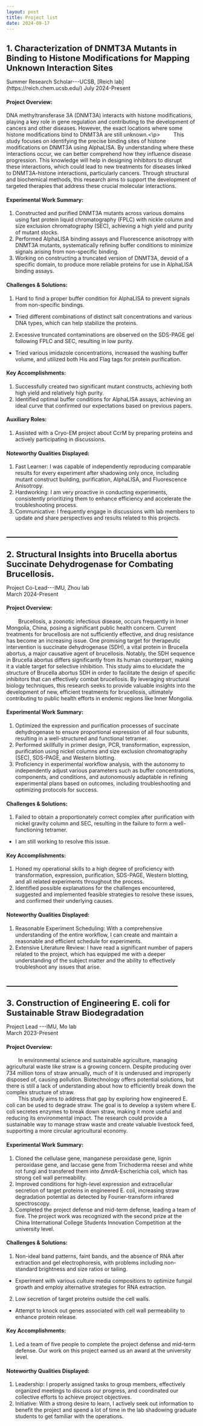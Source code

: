 ```yaml
---
layout: post
title: Project list
date: 2024-09-17
---
```


<h1 style="font-size: 22px;">1. Characterization of DNMT3A Mutants in Binding to Histone Modifications for Mapping Unknown Interaction Sites</h1>
Summer Research Scholar---UCSB, [Reich lab](https://reich.chem.ucsb.edu/)                         
July 2024-Present

#### Project Overview:<br>
<div class="indent"></div>
<p>DNA methyltransferase 3A (DNMT3A) interacts with histone modifications, playing a key role in gene regulation and contributing to the development of cancers and other diseases. However, the exact locations where some histone modifications bind to DNMT3A are still unknown.<\p>
&nbsp;&nbsp;&nbsp;&nbsp;&nbsp;&nbsp;&nbsp;&nbsp;This study focuses on identifying the precise binding sites of histone modifications on DNMT3A using AlphaLISA. By understanding where these interactions occur, we can better comprehend how they influence disease progression. This knowledge will help in designing inhibitors to disrupt these interactions, which could lead to new treatments for diseases linked to DNMT3A-histone interactions, particularly cancers. Through structural and biochemical methods, this research aims to support the development of targeted therapies that address these crucial molecular interactions.

#### Experimental Work Summary:
1. Constructed and purified DNMT3A mutants across various domains using fast protein liquid chromatography (FPLC) with nickle column and size exclusion chromatography (SEC), achieving a high yield and purity of mutant stocks.
2. Performed AlphaLISA binding assays and Fluorescence anisotropy with DNMT3A mutants, systematically refining buffer conditions to minimize signals arising from non-specific binding.
3. Working on constructing a truncated version of DNMT3A, devoid of a specific domain, to produce more reliable proteins for use in AlphaLISA binding assays.

#### Challenges & Solutions:
1. Hard to find a proper buffer condition for AlphaLISA to prevent signals from non-specific bindings.
* Tried different combinations of distinct salt concentrations and various DNA types, which can help stabilize the proteins.
2. Excessive truncated contaminations are observed on the SDS-PAGE gel following FPLC and SEC, resulting in low purity.
* Tried various imidazole concentrations, increased the washing buffer volume, and utilized both His and Flag tags for protein purification.

#### Key Accomplishments:
1. Successfully created two significant mutant constructs, achieving both high yield and relatively high purity.
2. Identified optimal buffer conditions for AlphaLISA assays, achieving an ideal curve that confirmed our expectations based on previous papers.

#### Auxiliary Roles:
1. Assisted with a Cryo-EM project about CcrM by preparing proteins and actively participating in discussions.

#### Noteworthy Qualities Displayed:
1. Fast Learner: I was capable of independently reproducing comparable results for every experiment after shadowing only once, including mutant construct building, purification, AlphaLISA, and Fluorescence Anisotropy.
2. Hardworking: I am very proactive in conducting experiments, consistently prioritizing them to enhance efficiency and accelerate the troubleshooting process.
3. Communicative: I frequently engage in discussions with lab members to update and share perspectives and results related to this projects.
<div style="height: 1em;"></div>

<hr style="width: 90%; height: 2px; background-color: black; border: none;">

<h1 style="font-size: 22px;">2. Structural Insights into Brucella abortus Succinate Dehydrogenase for Combating Brucellosis.</h1>

Project Co-Lead---IMU, Zhou lab<br>
March 2024-Present

#### Project Overview:<br>
 &nbsp;&nbsp;&nbsp;&nbsp;&nbsp;&nbsp;&nbsp;&nbsp;Brucellosis, a zoonotic infectious disease, occurs frequently in Inner Mongolia, China, posing a significant public health concern. Current treatments for brucellosis are not sufficiently effective, and drug resistance has become an increasing issue. One promising target for therapeutic intervention is succinate dehydrogenase (SDH), a vital protein in Brucella abortus, a major causative agent of brucellosis. Notably, the SDH sequence in Brucella abortus differs significantly from its human counterpart, making it a viable target for selective inhibition. This study aims to elucidate the structure of Brucella abortus SDH in order to facilitate the design of specific inhibitors that can effectively combat brucellosis. By leveraging structural biology techniques, this research seeks to provide valuable insights into the development of new, efficient treatments for brucellosis, ultimately contributing to public health efforts in endemic regions like Inner Mongolia.

#### Experimental Work Summary:
1. Optimized the expression and purification processes of succinate dehydrogenase to ensure proportional expression of all four subunits, resulting in a well-structured and functional tetramer.
2. Performed skillfully in primer design, PCR, transformation, expression, purification using nickel columns and size exclusion chromatography (SEC), SDS-PAGE, and Western blotting.
3. Proficiency in experimental workflow analysis, with the autonomy to independently adjust various parameters such as buffer concentrations, components, and conditions, and autonomously adaptable in refining experimental plans based on outcomes, including troubleshooting and optimizing protocols for success.

#### Challenges & Solutions:
1. Failed to obtain a proportionately correct complex after purification with nickel gravity column and SEC, resulting in the failure to form a well-functioning tetramer.
* I am still working to resolve this issue.

#### Key Accomplishments:
1. Honed my operational skills to a high degree of proficiency with transformation, expression, purification, SDS-PAGE, Western blotting, and all related experiments throughout the process.
2. Identified possible explanations for the challenges encountered, suggested and implemented feasible strategies to resolve these issues, and confirmed their underlying causes.
   
#### Noteworthy Qualities Displayed:
1. Reasonable Experiment Scheduling: With a comprehensive understanding of the entire workflow, I can create and maintain a reasonable and efficient schedule for experiments.
2. Extensive Literature Review: I have read a significant number of papers related to the project, which has equipped me with a deeper understanding of the subject matter and the ability to effectively troubleshoot any issues that arise. 

<div style="height: 1em;"></div>

<hr style="width: 90%; height: 2px; background-color: black; border: none;">

<h1 style="font-size: 22px;">3. Construction of Engineering E. coli for Sustainable Straw Biodegradation</h1>

Project Lead ---IMU, Mo lab<br>
March 2023-Present

#### Project Overview:<br>
 &nbsp;&nbsp;&nbsp;&nbsp;&nbsp;&nbsp;&nbsp;&nbsp;In environmental science and sustainable agriculture, managing agricultural waste like straw is a growing concern. Despite producing over 734 million tons of straw annually, much of it is underused and improperly disposed of, causing pollution. Biotechnology offers potential solutions, but there is still a lack of understanding about how to efficiently break down the complex structure of straw.<br>
&nbsp;&nbsp;&nbsp;&nbsp;&nbsp;&nbsp;&nbsp;&nbsp;This study aims to address that gap by exploring how engineered E. coli can be used to degrade straw. The goal is to develop a system where E. coli secretes enzymes to break down straw, making it more useful and reducing its environmental impact. The research could provide a sustainable way to manage straw waste and create valuable livestock feed, supporting a more circular agricultural economy.

#### Experimental Work Summary:
1. Cloned the cellulase gene, manganese peroxidase gene, lignin peroxidase gene, and laccase gene from Trichoderma reesei and white rot fungi and transfered them into ΔmrdA-Escherichia coli, which has strong cell wall permeability.
2. Improved conditions for high-level expression and extracellular secretion of target proteins in engineered E. coli, increasing straw degradation potential as detected by Fourier-transform infrared spectroscopy.
3. Completed the project defense and mid-term defense, leading a team of five. The project work was recognized with the second prize at the China International College Students Innovation Competition at the university level.

#### Challenges & Solutions:
1. Non-ideal band patterns, faint bands, and the absence of RNA after extraction and gel electrophoresis, with problems including non-standard brightness and size ratios or tailing.
* Experiment with various culture media compositions to optimize fungal growth and employ alternative strategies for RNA extraction.
2. Low secretion of target proteins outside the cell walls.
* Attempt to knock out genes associated with cell wall permeability to enhance protein release.

#### Key Accomplishments:
1. Led a team of five people to complete the project defense and mid-term defense. Our work on this project earned us an award at the university level.

#### Noteworthy Qualities Displayed:
1. Leadership: I properly assigned tasks to group members, effectively organized meetings to discuss our progress, and coordinated our collective efforts to achieve project objectives. 
2. Initiative: With a strong desire to learn, I actively seek out information to benefit the project and spend a lot of time in the lab shadowing graduate students to get familiar with the operations.
